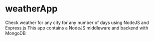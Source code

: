 # weatherApp
Check weather for any city for any number of days using NodeJS and Express.js
This app contains a NodeJS middleware and backend with MongoDB
